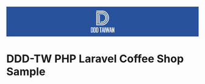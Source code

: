 ![image](https://github.com/justericgg/dddtw-laravel-coffee-shop/blob/master/resources/images/logo_size_invert.jpg)

# DDD-TW PHP Laravel Coffee Shop Sample

